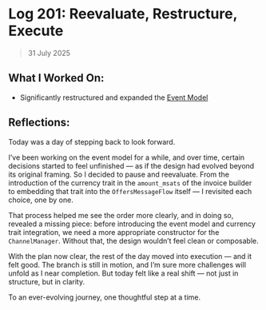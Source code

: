 # Log 201: Reevaluate, Restructure, Execute

> 31 July 2025

## What I Worked On:

- Significantly restructured and expanded the
  [Event Model](https://github.com/shaavan/rust-lightning/commits/currency-25)

## Reflections:

Today was a day of stepping back to look forward.

I’ve been working on the event model for a while, and over time, certain
decisions started to feel unfinished — as if the design had evolved beyond its
original framing. So I decided to pause and reevaluate. From the introduction of
the currency trait in the `amount_msats` of the invoice builder to embedding
that trait into the `OffersMessageFlow` itself — I revisited each choice, one by
one.

That process helped me see the order more clearly, and in doing so, revealed a
missing piece: before introducing the event model and currency trait
integration, we need a more appropriate constructor for the `ChannelManager`.
Without that, the design wouldn’t feel clean or composable.

With the plan now clear, the rest of the day moved into execution — and it felt
good. The branch is still in motion, and I’m sure more challenges will unfold as
I near completion. But today felt like a real shift — not just in structure, but
in clarity.

To an ever-evolving journey, one thoughtful step at a time.
